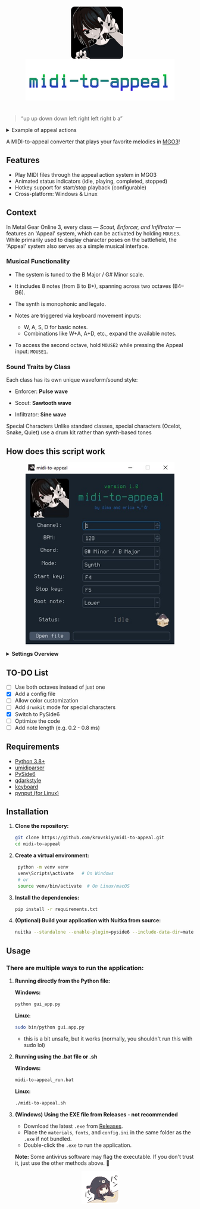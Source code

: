 <p align="center">
  <img src="https://github.com/krovskiy/midi-to-appeal/blob/main/materials/si3lEuEp2Fk.png" width="140" alt="logo" align=center>
  &nbsp; &nbsp;
  <img src="https://github.com/krovskiy/midi-to-appeal/blob/main/images/logo.png" width="400" alt="logo" align=center>
</p>

# 

> “up up down down left right left right b a”

<details>
<summary>Example of appeal actions</summary>
<img src="https://github.com/krovskiy/midi-to-appeal/blob/main/images/mgo3.gif" align=center>
</details>

A MIDI-to-appeal converter that plays your favorite melodies in [MGO3](https://www.youtube.com/watch?v=rY1XP5YNrQI)!


## Features

- Play MIDI files through the appeal action system in MGO3
- Animated status indicators (idle, playing, completed, stopped)
- Hotkey support for start/stop playback (configurable)
- Cross-platform: Windows & Linux

## Context

In Metal Gear Online 3, every class — *Scout, Enforcer, and Infiltrator* — features an 'Appeal' system, which can be activated by holding `MOUSE3`. While primarily used to display character poses on the battlefield, the 'Appeal' system also serves as a simple musical interface.

### Musical Functionality
- The system is tuned to the B Major / G# Minor scale.

- It includes 8 notes (from B to B*), spanning across two octaves (B4–B6).

- The synth is monophonic and legato.
  
- Notes are triggered via keyboard movement inputs:
  - W, A, S, D for basic notes.
  - Combinations like W+A, A+D, etc., expand the available notes.

- To access the second octave, hold `MOUSE2` while pressing the Appeal input: `MOUSE1`.

### Sound Traits by Class
Each class has its own unique waveform/sound style:

- Enforcer: **Pulse wave** 

- Scout: **Sawtooth wave**

- Infiltrator: **Sine wave**

Special Characters
Unlike standard classes, special characters (Ocelot, Snake, Quiet) use a drum kit rather than synth-based tones

## How does this script work

<p align="center">
  <img src="https://github.com/krovskiy/midi-to-appeal/raw/main/images/1.jpg" width="400">
</p>

<details>
<summary><strong>Settings Overview</strong></summary>

<br/>

<h4>Channel (int: 1–16)</h4>
<p>Specifies the MIDI channel to send data on. Standard MIDI supports 16 channels (1–16). Routes the correct notes from the desired instrument or track.</p>

<h4>BPM (int: 80–180)</h4>
<p>Controls the tempo of the playback. Valid range is between 80–180. Slower is sometimes better because of the legato function.</p>

<h4>Chord (ComboBox – str)</h4>
<p>Dropdown selection containing various musical chords. Selected chords are transposed and mapped to the 'Appeal' system.</p>

<h4>Mode (ComboBox – str)</h4>
<p>Defines the sound type. Default characters use synth; special ones use drumkits.</p>

<h4>Start Key (QLineEdit – str)</h4>
<p>The key that initiates the playback. Pressing the defined start key will begin the performance or sequence.</p>

<h4>Stop Key (QLineEdit – str)</h4>
<p>The key that stops the playback. Pressing the defined stop key will halt the performance.</p>

<h4>Root Note (ComboBox – str)</h4>
<p>Adjusts the root of the selected chord either down ('Lower') or up ('Higher') by an octave at the beginning.</p>

<h4>Status (str: 'Idle' / 'Completed' / 'Playing' / 'Stopped')</h4>
<p>Indicates the current state of the system:</p>
<ul>
  <li><strong>⬜ Idle</strong>: Awaiting input.</li>
  <li><strong>🟩 Playing</strong>: Currently active and performing.</li>
  <li><strong>🟥 Stopped</strong>: Manually halted.</li>
  <li><strong>🟦 Completed</strong>: Finished a full playback process.</li>
</ul>

<h4>Open File (QDialog – str)</h4>
<p>Opens and loads a MIDI file into the program.</p>

</details>


## TO-DO List

- [ ] Use both octaves instead of just one  
- [x] Add a config file  
- [ ] Allow color customization  
- [ ] Add `drumkit` mode for special characters  
- [x] Switch to PySide6  
- [ ] Optimize the code 
- [ ] Add note length (e.g. 0.2 - 0.8 ms) 

## Requirements

- [Python 3.8+](https://www.python.org/downloads/)
- [umidiparser](https://github.com/bixb922/umidiparser)
- [PySide6](https://pypi.org/project/PySide6/)
- [qdarkstyle](https://pypi.org/project/qdarkstyle/)
- [keyboard](https://pypi.org/project/keyboard/)
- [pynput (for Linux)](https://pypi.org/project/pynput/)

## Installation

1. **Clone the repository:**
   ```sh
   git clone https://github.com/krovskiy/midi-to-appeal.git
   cd midi-to-appeal
2. **Create a virtual environment:**
   ```sh
    python -m venv venv
    venv\Scripts\activate   # On Windows
    # or
    source venv/bin/activate  # On Linux/macOS
   ```
3. **Install the dependencies:**
   ```sh
   pip install -r requirements.txt
   ```
4. **(Optional) Build your application with Nuitka from source:**
   ```sh
   nuitka --standalone --enable-plugin=pyside6 --include-data-dir=materials=materials --include-data-dir=fonts=fonts --include-data-file=config.ini=config.ini --output-dir=dist --output-filename=midi-to-appeal --windows-icon-from-ico=./materials/icon.ico --windows-console-mode=disable gui_app.py
   ```
## Usage
### There are multiple ways to run the application:
1. **Running directly from the Python file:**
   
   **Windows:**
   ```sh
   python gui_app.py
   ```
   **Linux:**
   ```sh
   sudo bin/python gui.app.py
   ```
   - this is a bit unsafe, but it works (normally, you shouldn't run this with sudo lol) 
2. **Running using the .bat file or .sh**

   **Windows:**
    ```cmd
    midi-to-appeal_run.bat
    ```
    
    **Linux:**
    ```bash
    ./midi-to-appeal.sh
    ```
3. **(Windows) Using the EXE file from Releases - not recommended**
   - Download the latest `.exe` from [Releases](https://github.com/krovskiy/midi-to-appeal/releases).
   - Place the `materials`, `fonts`, and `config.ini` in the same folder as the `.exe` if not bundled.
   - Double-click the `.exe` to run the application.
     
   **Note:** Some antivirus software may flag the executable. If you don't trust it, just use the other methods above. 🚩
<p align="center">
  <img src="https://github.com/krovskiy/midi-to-appeal/blob/main/materials/stopped.gif" width="100" alt="logo" align=center>
</p>
